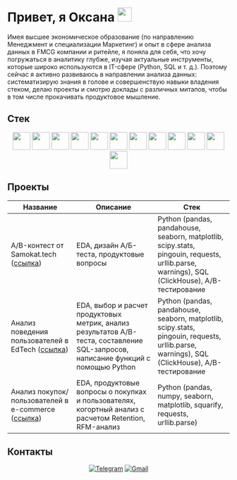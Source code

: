 <h1 align="left">Привет, я Оксана
<img src="https://github.com/blackcater/blackcater/raw/main/images/Hi.gif" height="32"/></h1>

Имея высшее экономическое образование (по направлению Менеджмент и специализации Маркетинг) и опыт в сфере анализа данных в FMCG компании и ритейле, я поняла для себя, что хочу погружаться в аналитику глубже, изучая актуальные инструменты, которые широко используются в IT-сфере (Python, SQL и т. д.). Поэтому сейчас я активно развиваюсь в направлении анализа данных: систематизирую знания в голове и совершенствую навыки владения стеком, делаю проекты и смотрю доклады с различных митапов, чтобы в том числе прокачивать продуктовое мышление.

## Стек

<div align="center">
  
<img src="https://cdn.simpleicons.org/python" height="40"/>
<img src="https://cdn.simpleicons.org/pandas" height="40"/>
<img src="https://cdn.simpleicons.org/numpy" height="40"/>
<img src="https://upload.wikimedia.org/wikipedia/commons/8/84/Matplotlib_icon.svg" height="40"/>
<img src="https://seaborn.pydata.org/_images/logo-mark-lightbg.svg" height="40"/>
<img src="https://cdn.simpleicons.org/scipy" height="40"/>
<img src="https://cdn.simpleicons.org/microsoftsqlserver" height="40"/>
<img src="https://cdn.simpleicons.org/clickhouse" height="40"/>
<img src="https://cdn.simpleicons.org/postgresql" height="40"/>
<img src="https://cdn.simpleicons.org/powerbi" height="40"/>
<img src="https://cdn.simpleicons.org/redash" height="40"/>
<img src="https://cdn.simpleicons.org/tableau" height="40"/>

</div>

## Проекты

|Название|Описание|Стек|
|--------|--------|----|
|A/B-контест от Samokat.tech ([ссылка](https://github.com/oxana-sidorenko/samokat.tech_fraud_ab-testing))|EDA, дизайн А/Б-теста, продуктовые вопросы|Python (pandas, pandahouse, seaborn, matplotlib, scipy.stats, pingouin, requests, urllib.parse, warnings), SQL (ClickHouse), A/B-тестирование|
|Анализ поведения пользователей в EdTech ([ссылка](https://github.com/oxana-sidorenko/edtech_project))|EDA, выбор и расчет продуктовых метрик, анализ результатов А/B-теста, составление SQL-запросов, написание функций с помощью Python|Python (pandas, pandahouse, seaborn, matplotlib, scipy.stats, pingouin, requests, urllib.parse, warnings), SQL (ClickHouse), A/B-тестирование|
|Анализ покупок/пользователей в e-commerce ([ссылка](https://github.com/oxana-sidorenko/e-commerce_project))|EDA, продуктовые вопросы о покупках и пользователях, когортный анализ с расчетом Retention, RFM-анализ|Python (pandas, numpy, seaborn, matplotlib, squarify, requests, urllib.parse)|

## Контакты

<div align="center">
  
[![Telegram](https://img.shields.io/badge/Telegram-0b0038?style=for-the-badge&logo=telegram&logoColor=white)](https://t.me/oxtis)
[![Gmail](https://img.shields.io/badge/Gmail-0b0038?style=for-the-badge&logo=gmail&logoColor=red)](mailto:oxana.sidorenko60@gmail.com)

</div>
